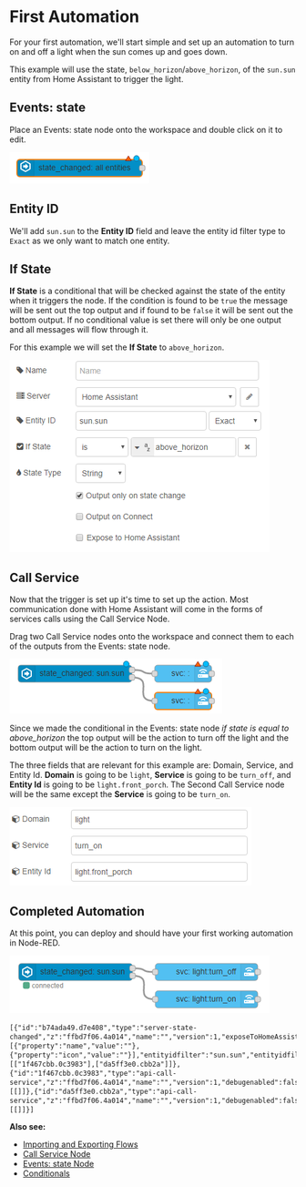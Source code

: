 # First Automation

For your first automation, we'll start simple and set up an automation to turn on and off a
light when the sun comes up and goes down.

This example will use the state, `below_horizon`/`above_horizon`, of the `sun.sun` entity from
Home Assistant to trigger the light.

## Events: state

Place an Events: state node onto the workspace and double click on it to edit.

![screenshot](./images/first-automation_01.png)

## Entity ID

We'll add `sun.sun` to the **Entity ID** field and leave the entity id filter type
to `Exact` as we only want to match one entity.

## If State

**If State** is a conditional that will be checked against the state of the entity
when it triggers the node. If the condition is found to be `true` the message
will be sent out the top output and if found to be `false` it will be sent out
the bottom output. If no conditional value is set there will only be one output
and all messages will flow through it.

For this example we will set the **If State** to `above_horizon`.

![screenshot](./images/first-automation_02.png)

## Call Service

Now that the trigger is set up it's time to set up the action. Most communication
done with Home Assistant will come in the forms of services calls using the Call
Service Node.

Drag two Call Service nodes onto the workspace and connect them to each of the
outputs from the Events: state node.

![screenshot](./images/first-automation_03.png)

Since we made the conditional in the Events: state node _if state is equal to
above_horizon_ the top output will be the action to turn off the light and the bottom output will be the action to turn on the light.

The three fields that are relevant for this example are: Domain, Service, and
Entity Id. **Domain** is going to be `light`, **Service** is going to be
`turn_off`, and **Entity Id** is going to be `light.front_porch`. The Second
Call Service node will be the same except the **Service** is going to be `turn_on`.

![screenshot](./images/first-automation_04.png)

## Completed Automation

At this point, you can deploy and should have your first working automation in
Node-RED.

![screenshot](./images/first-automation_05.png)

```
[{"id":"b74ada49.d7e408","type":"server-state-changed","z":"ffbd7f06.4a014","name":"","version":1,"exposeToHomeAssistant":false,"haConfig":[{"property":"name","value":""},{"property":"icon","value":""}],"entityidfilter":"sun.sun","entityidfiltertype":"exact","outputinitially":false,"state_type":"str","haltifstate":"above_horizon","halt_if_type":"str","halt_if_compare":"is","outputs":2,"output_only_on_state_change":true,"x":244,"y":784,"wires":[["1f467cbb.0c3983"],["da5ff3e0.cbb2a"]]},{"id":"1f467cbb.0c3983","type":"api-call-service","z":"ffbd7f06.4a014","name":"","version":1,"debugenabled":false,"service_domain":"light","service":"turn_off","entityId":"light.front_porch","data":"","dataType":"json","mergecontext":"","output_location":"","output_location_type":"none","mustacheAltTags":false,"x":474,"y":784,"wires":[[]]},{"id":"da5ff3e0.cbb2a","type":"api-call-service","z":"ffbd7f06.4a014","name":"","version":1,"debugenabled":false,"service_domain":"light","service":"turn_on","entityId":"light.front_porch","data":"","dataType":"json","mergecontext":"","output_location":"","output_location_type":"none","mustacheAltTags":false,"x":474,"y":832,"wires":[[]]}]
```

**Also see:**

- [Importing and Exporting Flows](https://nodered.org/docs/user-guide/editor/workspace/import-export)
- [Call Service Node](./node/call-service.md)
- [Events: state Node](./node/events-state.md)
- [Conditionals](./conditions.md)
